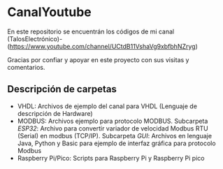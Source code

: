 # CanalYoutube

En este repositorio se encuentrán los códigos de mi canal (TalosElectrónico)-(https://www.youtube.com/channel/UCtdB11VshaVg9xbfbhNZryg)

Gracias por confiar y apoyar en este proyecto con sus visitas y comentarios.

## Descripción de carpetas

- VHDL: Archivos de ejemplo del canal para VHDL (Lenguaje de descripción de Hardware)
- MODBUS: Archivos ejemplo para protocolo MODBUS. Subcarpeta *ESP32*: Archivo para convertir variador de velocidad Modbus RTU (Serial) en modbus (TCP/IP). Subcarpeta *GUI*: Archivos     en lenguaje Java, Python y Basic para ejemplo de interfaz gráfica para protocolo Modbus
- Raspberry Pi/Pico: Scripts para Raspberry Pi y Raspberry Pi pico
